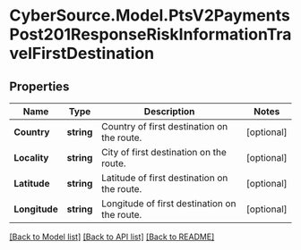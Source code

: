 # CyberSource.Model.PtsV2PaymentsPost201ResponseRiskInformationTravelFirstDestination
## Properties

Name | Type | Description | Notes
------------ | ------------- | ------------- | -------------
**Country** | **string** | Country of first destination on the route. | [optional] 
**Locality** | **string** | City of first destination on the route. | [optional] 
**Latitude** | **string** | Latitude of first destination on the route. | [optional] 
**Longitude** | **string** | Longitude of first destination on the route. | [optional] 

[[Back to Model list]](../README.md#documentation-for-models) [[Back to API list]](../README.md#documentation-for-api-endpoints) [[Back to README]](../README.md)

